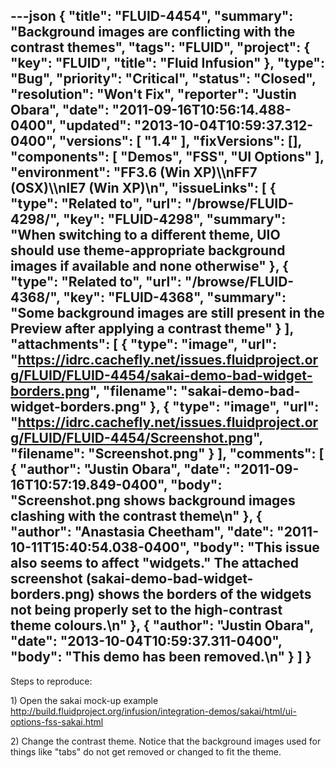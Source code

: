 ---json
{
  "title": "FLUID-4454",
  "summary": "Background images are conflicting with the contrast themes",
  "tags": "FLUID",
  "project": {
    "key": "FLUID",
    "title": "Fluid Infusion"
  },
  "type": "Bug",
  "priority": "Critical",
  "status": "Closed",
  "resolution": "Won't Fix",
  "reporter": "Justin Obara",
  "date": "2011-09-16T10:56:14.488-0400",
  "updated": "2013-10-04T10:59:37.312-0400",
  "versions": [
    "1.4"
  ],
  "fixVersions": [],
  "components": [
    "Demos",
    "FSS",
    "UI Options"
  ],
  "environment": "FF3.6 (Win XP)\\\nFF7 (OSX)\\\nIE7 (Win XP)\n",
  "issueLinks": [
    {
      "type": "Related to",
      "url": "/browse/FLUID-4298/",
      "key": "FLUID-4298",
      "summary": "When switching to a different theme, UIO should use theme-appropriate background images if available and none otherwise"
    },
    {
      "type": "Related to",
      "url": "/browse/FLUID-4368/",
      "key": "FLUID-4368",
      "summary": "Some background images are still present in the Preview after applying a contrast theme"
    }
  ],
  "attachments": [
    {
      "type": "image",
      "url": "https://idrc.cachefly.net/issues.fluidproject.org/FLUID/FLUID-4454/sakai-demo-bad-widget-borders.png",
      "filename": "sakai-demo-bad-widget-borders.png"
    },
    {
      "type": "image",
      "url": "https://idrc.cachefly.net/issues.fluidproject.org/FLUID/FLUID-4454/Screenshot.png",
      "filename": "Screenshot.png"
    }
  ],
  "comments": [
    {
      "author": "Justin Obara",
      "date": "2011-09-16T10:57:19.849-0400",
      "body": "Screenshot.png shows background images clashing with the contrast theme\n"
    },
    {
      "author": "Anastasia Cheetham",
      "date": "2011-10-11T15:40:54.038-0400",
      "body": "This issue also seems to affect \"widgets.\" The attached screenshot (sakai-demo-bad-widget-borders.png) shows the borders of the widgets not being properly set to the high-contrast theme colours.\n"
    },
    {
      "author": "Justin Obara",
      "date": "2013-10-04T10:59:37.311-0400",
      "body": "This demo has been removed.\n"
    }
  ]
}
---
Steps to reproduce:

1\) Open the sakai mock-up example\
<http://build.fluidproject.org/infusion/integration-demos/sakai/html/ui-options-fss-sakai.html>

2\) Change the contrast theme. Notice that the background images used for things like "tabs" do not get removed or changed to fit the theme.

        